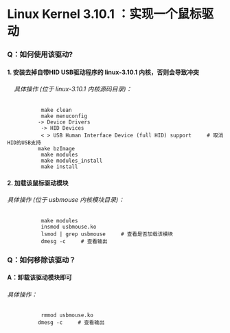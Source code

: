 # Linux Kernel 3.10.1 ：实现一个鼠标驱动
### Q：如何使用该驱动?
 #### 1. 安装去掉自带HID USB驱动程序的 linux-3.10.1 内核，否则会导致冲突
######      具体操作 (位于 linux-3.10.1 内核源码目录)：
               make clean
               make menuconfig
              -> Device Drivers
               -> HID Devices
               < > USB Human Interface Device (full HID) support     # 取消HID的USB支持
              make bzImage
               make modules
               make modules_install
               make install
#### 2. 加载该鼠标驱动模块
######       具体操作 (位于 usbmouse 内核模块目录)：
               make modules
               insmod usbmouse.ko
               lsmod | grep usbmouse     # 查看是否加载该模块
               dmesg -c     # 查看输出
### Q：如何移除该驱动？
####   A：卸载该驱动模块即可
######       具体操作：
               rmmod usbmouse.ko
              dmesg -c     # 查看输出
    
